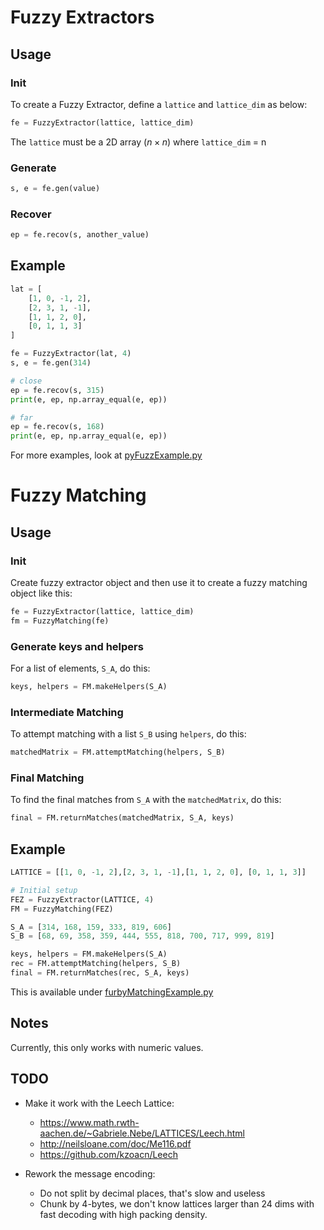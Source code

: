 # Fuzzy Extractors

## Usage

### Init

To create a Fuzzy Extractor, define a ```lattice``` and ```lattice_dim``` as below: 
```py
fe = FuzzyExtractor(lattice, lattice_dim)
```
The ```lattice``` must be a 2D array ($n \times n$) where ```lattice_dim``` = n

### Generate

```py
s, e = fe.gen(value)
```

### Recover

```py
ep = fe.recov(s, another_value)
```

## Example

```py
lat = [
    [1, 0, -1, 2],
    [2, 3, 1, -1],
    [1, 1, 2, 0], 
    [0, 1, 1, 3]
]

fe = FuzzyExtractor(lat, 4)
s, e = fe.gen(314)

# close
ep = fe.recov(s, 315)
print(e, ep, np.array_equal(e, ep))

# far
ep = fe.recov(s, 168)
print(e, ep, np.array_equal(e, ep))
```

For more examples, look at [pyFuzzExample.py](https://github.com/spaceybread/crispy-fiesta/blob/main/pyImpl/pyFuzzExample.py)

# Fuzzy Matching

## Usage

### Init

Create fuzzy extractor object and then use it to create a fuzzy matching object like this: 
```py
fe = FuzzyExtractor(lattice, lattice_dim)
fm = FuzzyMatching(fe)
```

### Generate keys and helpers

For a list of elements, ```S_A```, do this: 
```py
keys, helpers = FM.makeHelpers(S_A)
```

### Intermediate Matching

To attempt matching with a list ```S_B``` using ```helpers```, do this: 
```py
matchedMatrix = FM.attemptMatching(helpers, S_B)
```

### Final Matching

To find the final matches from ```S_A``` with the ```matchedMatrix```, do this: 
```py
final = FM.returnMatches(matchedMatrix, S_A, keys)
```
## Example

```py
LATTICE = [[1, 0, -1, 2],[2, 3, 1, -1],[1, 1, 2, 0], [0, 1, 1, 3]]

# Initial setup 
FEZ = FuzzyExtractor(LATTICE, 4)
FM = FuzzyMatching(FEZ)

S_A = [314, 168, 159, 333, 819, 606]
S_B = [68, 69, 358, 359, 444, 555, 818, 700, 717, 999, 819]

keys, helpers = FM.makeHelpers(S_A)
rec = FM.attemptMatching(helpers, S_B)
final = FM.returnMatches(rec, S_A, keys)
```
This is available under [furbyMatchingExample.py](https://github.com/spaceybread/crispy-fiesta/blob/main/pyImpl/furbyMatchingExample.py)

## Notes

Currently, this only works with numeric values. 

## TODO 

- Make it work with the Leech Lattice: 
    - https://www.math.rwth-aachen.de/~Gabriele.Nebe/LATTICES/Leech.html
    - http://neilsloane.com/doc/Me116.pdf
    - https://github.com/kzoacn/Leech

- Rework the message encoding: 
    - Do not split by decimal places, that's slow and useless
    - Chunk by 4-bytes, we don't know lattices larger than 24 dims with fast decoding with high packing density. 
